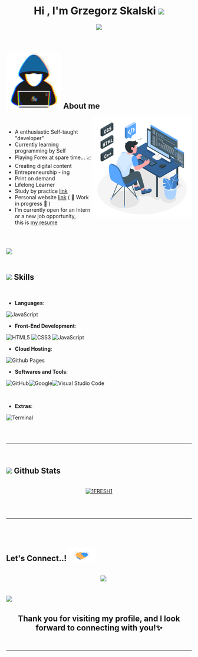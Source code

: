 
<h1 align="center"><b>Hi , I'm Grzegorz Skalski </b><img src="https://media.giphy.com/media/hvRJCLFzcasrR4ia7z/giphy.gif" width="35"></h1>
<!--  -->
<p align="center">
  <a href="https://github.com/DenverCoder1/readme-typing-svg"><img src="https://readme-typing-svg.herokuapp.com?font=Time+New+Roman&color=cyan&size=25&center=true&vCenter=true&width=400&height=50&lines=Programming+Enthusiast..&heart;Wanna+be+Developer;Active+Learner/Researcher,;Love+to+learn+new+stuffs..<3"></a>
</p>
<br>
	
## <picture><img src = "https://github.com/1FRESH1/Coding---resume/blob/ad8937ca45df1eb73c2f02bc77da8ad15b2e440e/assets/about_me.gif" width = 150px></picture> **About me**

<picture> <img align="right" src="https://github.com/1FRESH1/Coding---resume/blob/3d06b8b98f5a4e02c81fe045511eddcd7586ce11/assets/programming-2.svg" width = 270px></picture>

<br>

- A enthusiastic Self-taught "developer"
- Currently learning programming by Self
- Playing Forex at spare time... 📈
- Creating digital content
- Entrepreneurship - ing
- Print on demand
- Lifelong Learner
- Study by practice [link](https://github.com/1FRESH1/Coding---resume/tree/51503951a3053eda3f1524bfb4319f416eaa5730/CODING)
- Personal website [link](https://1fresh1.github.io/Portfolio/) ( 👷 Work in progress 👷 )
- I’m currently open for an Intern or a new job opportunity,<br>
  this is [my resume](https://github.com/1FRESH1/Coding---resume/blob/991d1db70b35de53e554b8cdb72400a89c558935/Resume/cv%20no%20nr.pdf)


<br><br>

<img src="https://user-images.githubusercontent.com/73097560/115834477-dbab4500-a447-11eb-908a-139a6edaec5c.gif"><br><br>

## <img src="https://media2.giphy.com/media/QssGEmpkyEOhBCb7e1/giphy.gif?cid=ecf05e47a0n3gi1bfqntqmob8g9aid1oyj2wr3ds3mg700bl&rid=giphy.gif" width ="25"><b> Skills</b>
<br>

<p align="center">

- **Languages**:
    

<img src="https://img.shields.io/badge/JavaScript%20-%23F7DF1E.svg?style=for-the-badge&logo=javascript&logoColor=black" alt="JavaScript" width="130"/>

    

<br>   
    
- **Front-End Development**:

<img src="https://img.shields.io/badge/HTML5%20-%23E34F26.svg?style=for-the-badge&logo=html5&logoColor=white" alt="HTML5" width="100"/>
<img src="https://img.shields.io/badge/CSS%20-%231572B6.svg?style=for-the-badge&logo=css3&logoColor=white" alt="CSS3" width="85"/>
<img src="https://img.shields.io/badge/JavaScript%20-%23F7DF1E.svg?style=for-the-badge&logo=javascript&logoColor=black" alt="JavaScript" width="130"/>

<br>

- **Cloud Hosting**:

<img src="https://img.shields.io/badge/GitHub%20Pages-%23327FC7.svg?style=for-the-badge&logo=github&logoColor=white" alt="Github Pages" width="150"/>
    
<br>

- **Softwares and Tools**:

    
<img src="https://img.shields.io/badge/github-%23121011.svg?style=for-the-badge&logo=github&logoColor=white" alt="GitHub" width="100"/><img src="https://img.shields.io/badge/google-%234285F4.svg?style=for-the-badge&logo=google&logoColor=white" alt="Google" width="100"/><img src="https://img.shields.io/badge/Visual%20Studio%20Code-0078d7.svg?style=for-the-badge&logo=visual-studio-code&logoColor=white" alt="Visual Studio Code" width="195"/>


<br>

- **Extras**:

<img src="https://img.shields.io/badge/Terminal-%23054020?style=for-the-badge&logo=gnu-bash&logoColor=white" alt="Terminal" width="130"/>

</p>

<br>
<br>

-----

<br>


## <img src="https://media.giphy.com/media/iY8CRBdQXODJSCERIr/giphy.gif" width="35"><b> Github Stats </b>
<br>

<div align="center">

<a href="https://github.com/1FRESH1/">
  <img src="https://github-readme-stats.vercel.app/api/top-langs?username=1FRESH1&show_icons=true&locale=en&layout=compact&line_height=20&title_color=7A7ADB&icon_color=2234AE&text_color=D3D3D3&bg_color=0,000000,130F40" width="375"  alt="1FRESH1"/>

</a>
</div>

<br>
<br>
<br>

-----

<br>
<br>


   ## <b> Let's Connect..!</b><img src="https://github.com/1FRESH1/Coding---resume/blob/9e74534375964bdb7dabf22a01411011d1fb0f23/assets/handshake.gif" width ="80">

<div align='center'>

<ul>
<!--
<li>
<a href="https://linkedin.com/in/0xabdulkhalid" target="_blank">
<img src="https://img.shields.io/badge/linkedin:  0xabdulkhalid-%2300acee.svg?color=405DE6&style=for-the-badge&logo=linkedin&logoColor=white" alt=linkedin style="margin-bottom: 5px;"/>
</a>
</li>-->

<br>


<a href="mailto:gregskals@gmail.com" target="_blank">
<img src="https://img.shields.io/badge/gregskals@gmail.com  -%23EA4335.svg?style=for-the-badge&logo=gmail&logoColor=white" t=mail style="margin-bottom: 5px;" />
</a>

	
</ul>
</div>

<br>
<img src="https://user-images.githubusercontent.com/73097560/115834477-dbab4500-a447-11eb-908a-139a6edaec5c.gif">
<br>

<div align='center'>

## <b>Thank you for visiting my profile, and I look forward to connecting with you!✨</b>

</div>
<br>

---
